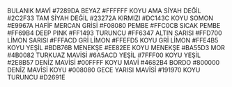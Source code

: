 BULANIK MAVİ	        #7289DA
BEYAZ	                #FFFFFF
KOYU AMA SİYAH DEĞİL	#2C2F33
TAM SİYAH DEĞİL   	#23272A
KIRMIZI          	#DC143C
KOYU SOMON       	#E9967A
HAFİF MERCAN GRİSİ	#F08080
PEMBE            	#FFC0CB
SICAK PEMBE      	#FF69B4
DEEP PINK       	#FF1493
TURUNCU          	#FF6347
ALTIN SARISI     	#FFD700
LİMON SARISI    	#FFFACD
GRİ LİMON       	#FFEFD5
KOYU GRİ LİMON    	#FFE4B5
KOYU YEŞİL      	#BDB76B
MENEKŞE         	#EE82EE
KOYU MENEKŞE     	#BA55D3
MOR             	#4B0082
TURKUAZ MAVİSİ    	#6A5ACD
YEŞİL           	#7FFF00
KOYU YEŞİL       	#2E8B57
DENİZ MAVİSİ     	#00FFFF
KOYU MAVİ       	#4682B4
BORDO            	#800000
DENİZ MAVİSİ KOYU	#008080
GECE YARISI MAVİSİ	#191970
KOYU TURUNCU	        #D2691E

